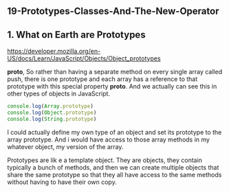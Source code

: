 ## 19-Prototypes-Classes-And-The-New-Operator

## 1. What on Earth are Prototypes

https://developer.mozilla.org/en-US/docs/Learn/JavaScript/Objects/Object_prototypes

**__proto__**, So rather than having a separate method on every single array called push, there is one prototype and each array has a reference to that prototype with this special property **__proto__**. And we actually can see this in other types of objects in JavaScript.

```javascript
console.log(Array.prototype)
console.log(Object.prototype)
console.log(String.prototype)
```

I could actually define my own type of an object and set its prototype to the array prototype. And i would have access to those array methods in my whatever object, my version of the array.

Prototypes are lik e a template object. They are objects, they contain typically a bunch of methods, and then we can create multiple objects that share the same prototype so that they all have access to the same methods without having to have their own copy.